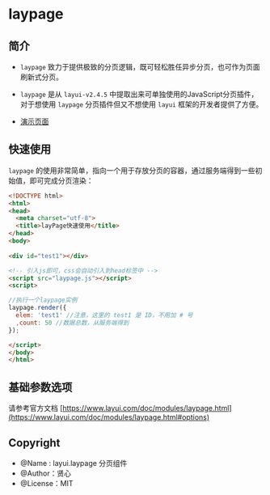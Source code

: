# laypage

## 简介

- `laypage` 致力于提供极致的分页逻辑，既可轻松胜任异步分页，也可作为页面刷新式分页。

- `laypage` 是从 `layui-v2.4.5` 中提取出来可单独使用的JavaScript分页插件，对于想使用 `laypage` 分页插件但又不想使用 `layui` 框架的开发者提供了方便。

- [演示页面](https://liangshishen.github.io/laypage/demo.html "演示页面")

## 快速使用

`laypage` 的使用非常简单，指向一个用于存放分页的容器，通过服务端得到一些初始值，即可完成分页渲染：

```html
<!DOCTYPE html>
<html>
<head>
  <meta charset="utf-8">
  <title>layPage快速使用</title>
</head>
<body>
 
<div id="test1"></div>

<!-- 引入js即可，css会自动引入到head标签中 -->
<script src="laypage.js"></script>
<script>

//执行一个laypage实例
laypage.render({
  elem: 'test1' //注意，这里的 test1 是 ID，不用加 # 号
  ,count: 50 //数据总数，从服务端得到
});

</script>
</body>
</html>
```

## 基础参数选项

请参考官方文档 [https://www.layui.com/doc/modules/laypage.html](https://www.layui.com/doc/modules/laypage.html#options)

## Copyright

- @Name : layui.laypage 分页组件
- @Author：贤心
- @License：MIT
